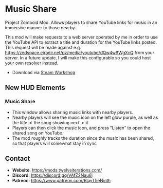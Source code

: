 # Music Share

Project Zomboid Mod. Allows players to share YouTube links for music in an immersive manner to those nearby.

This mod will make requests to a web server operated by me in order to use the YouTube API to extract a title and duration for the YouTube links posted. 
This request will be made against e.g. https://zedspace.eiradir.net/pz/media/youtube/dQw4w9WgXcQ from your server. 
In a future update, I will make this configurable so you could host your own resolver instead.

- Download via [Steam Workshop](https://steamcommunity.com/sharedfiles/filedetails/?id=3120715269)

## New HUD Elements

### Music Share

- This window allows sharing music links with nearby players.
- Nearby players will see the music icon on the left glow purple, as well as the title of the song showing next to it.
- Players can then click the music icon, and press "Listen" to open the shared song on YouTube.
- The mod roughly tracks the duration since the music has been shared, so that players will somewhat stay in sync

## Contact

- **Website**: https://mods.twelveiterations.com/
- **Discord**: https://discord.gg/VAfZ2Nau6j
- **Patreon**: https://www.patreon.com/BlayTheNinth
